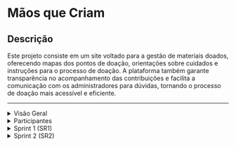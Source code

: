 # Mãos que Criam

## Descrição
Este projeto consiste em um site voltado para a gestão de materiais doados, oferecendo mapas dos pontos de doação, orientações sobre cuidados e instruções para o processo de doação. A plataforma também garante transparência no acompanhamento das contribuições e facilita a comunicação com os administradores para dúvidas, tornando o processo de doação mais acessível e eficiente.

---

<details>
  <summary>Visão Geral</summary> <br>
  
  Este projeto visa facilitar a gestão de doações de materiais, oferecendo uma interface intuitiva e um acompanhamento transparente para os usuários.
</details>

<details>
  <summary>Participantes</summary> <br>
  
  1. **Ana Maria Brito** - ambcbm@cesar.school
  2. **Fabiana Coelho Souza Leão** - fcsls@cesar.school
  3. **Irvin Amilcar** - iafbs@cesar.school
  4. **Joana Flora** - jfps@cesar.school
  5. **João Pedro Moraes** - jpmb@cesar.school
  6. **Julia Maria Teixeira** - jmst@cesar.school
  7. **Lucas Calabria** - lvc@cesar.school
  8. **Lucas Rodrigues** - lrc@cesar.school
  9. **Luiz Felipe Andreto** - lfan@cesar.school
  10. **Mariana Fernandes** - mfs5@cesar.school
  11. **Vítor César** - vcsa@cesar.school
</details>

<details>
  <summary>Sprint 1 (SR1)</summary>

  ### 1. Histórias do Usuário
  As cinco histórias do usuário identificadas para esta sprint podem ser acessadas no documento a seguir:
  
  - [Documento com as Histórias de Usuário](https://docs.google.com/document/d/1pfAEIsNdx9C4h-jXsui-TPJ3-hrMtVjZTtU1hR8ykjA/mobilebasic)
  
  ### 2. Histórias Implementadas
  As duas histórias do usuário que foram implementadas nesta sprint podem ser acessadas no documento a seguir:
  
  - [Documento com as Histórias Implementadas](https://docs.google.com/document/d/1lh82iDWUn6GZXV5dyGe255BpOoegMHVbqKWRRePGjhM/edit?usp=sharing)
  
  ### 3. Protótipo de Baixa Fidelidade e Screencast
  Um protótipo de baixa fidelidade foi desenvolvido para validar o fluxo inicial da aplicação. Abaixo está o link para o protótipo e um screencast demonstrando seu uso.
  
  - [Link para o protótipo](https://www.canva.com/design/DAGTxWSiw7w/e6drUkL_kZraCXCEi37VJQ/edit?utm_content=DAGTxWSiw7w&utm_campaign=designshare&utm_medium=link2&utm_source=sharebutton)
  - [Link para o screencast](https://youtu.be/klf_2hVsgKw?si=sygjGDC9nsoG-_oH)
  
  ### 4. Diagrama de Atividades
  O diagrama de atividades descrevendo o fluxo do sistema foi incluído abaixo. Ele apresenta o processo desde a doação até o acompanhamento das contribuições pelos administradores.
  
  - [Diagrama de Atividades](https://www.canva.com/design/DAGTqc-HxiA/IT_mKq0cTOa4Th1blw4LJw/edit?utm_content=DAGTqc-HxiA&utm_campaign=designshare&utm_medium=link2&utm_source=sharebutton)
  
 ### 5. Issue Tracker

Utilizamos o **Docs** para gerenciar as funcionalidades do projeto, incluindo as que estão em desenvolvimento, as tarefas pendentes e as já implementadas.

Você pode acessar através do seguinte link: 
- [Acesse aqui](https://docs.google.com/document/d/1gYEn5IR16PMxY-ACtmAUMO7PceSwC6tUE7lX1kuUGuo/edit?usp=sharing).

Nesta seção, você encontrará:
- **Funcionalidades em Desenvolvimento:** Funcionalidades que estão atualmente em implementação.
- **Tarefas Pendentes:** Tarefas que precisam ser concluídas.
- **Funcionalidades Implementadas:** Funcionalidades que já foram concluídas e estão disponíveis.

Para mais informações e detalhes sobre o progresso do projeto, consulte o painel do Jira.

  
  ### 6. Deployment em Produção
  As histórias de usuário implementadas foram publicadas em produção no Azure. Seguem o link e as instruções para acessar o sistema, além de um screencast com uma demonstração de uso.
  
  - [Link para o sistema em produção no Azure](#)
  - [Screencast de uso do sistema](#)
  
  ### 7. Programação em Par

  Segue o link para o relatório detalhado sobre o nosso uso da prática de Programação em Par.

  - [Relatório programação em par](https://docs.google.com/document/d/1S0l-k7ziQWvNZi77SQb9EfEVr5BQFjDvAyyH47iYN0U/edit?usp=sharing)

</details>
<details>
  <summary>Sprint 2 (SR2) </summary>
  <br>
  <p><strong>Seleção de mais histórias para implementar:</strong> As novas histórias selecionadas para implementação no SR2 podem ser visualizadas <a href="https://docs.google.com/document/d/1sUhPXfZy5tokb3bEECqq1p_p9FEPVFcnGwMZFaq_lEY/edit?usp=sharing" target="_blank">aqui</a>.</p>
  <br>

<p><strong>Histórias implementadas:</strong> Todas as histórias implementadas pro SR2 podem ser visualizadas <a href="https://docs.google.com/document/d/18xU1Ph_dvvi7prdrhz6xQmDg0HIXWUlfBjWvhpVGO10/edit?tab=t.0" target="_blank">aqui</a>.</p>

  <p><strong>Protótipo atualizado:</strong> O protótipo de média fidelidade foi atualizado e pode ser visualizado <a href="https://www.figma.com/design/EwT4wDzrwbbrEwmxDaVGDo/PROJETO-2---GP15?node-id=0-1&node-type=canvas&t=zoZe2LGjV1gWMakp-0" target="_blank">neste link</a>. Um screencast do protótipo atualizado está disponível <a href="https://youtu.be/7fCCUPJ1km0?si=zfPg2FRoI9qSoecm" target="_blank">aqui</a>.</p>
  <br>

<p><strong>Deployment:</strong> O site com as novas histórias foi publicado e pode ser acessado <a href="https://conectapop2.azurewebsites.net/" target="_blank">aqui</a>. O screencast demonstrando as histórias implementadas nesse último deploy está disponível <a href="https://www.loom.com/share/7115fbd4e84241089de66796d26456b7" target="_blank">neste link</a>.</p>
  <br>

  <p><strong>Uso do Issue/Bug Tracker:</strong> O tracker de problemas foi atualizado e pode ser acessado no repositório do GitHub. Print da tela do tracker abaixo:</p>
  <img width="1235" alt="Captura de Tela 2024-11-28 às 15 43 58" src="https://github.com/user-attachments/assets/1838482f-970e-47c8-9312-8e95a24a392e">
  <br>
  <br>


  <p><strong>Testes de sistema automatizados:</strong> Os testes de sistema automatizados foram executados para garantir a qualidade do software. Um screencast da execução dos testes pode ser visto <a href="https://www.loom.com/share/3742ef53183a4d93871e5937af955ed2?sid=962392f7-6a47-46e7-a22e-c002d7a2cd68" target="_blank">aqui</a>.</p>
  <br>

  <p><strong>CI/CD Pipeline:</strong> A pipeline de CI/CD foi configurada no GitHub, com build, deployment e testes automatizados. O processo completo de build e deployment pode ser visualizado no screencast <a href="https://youtu.be/qD0cO_Qfzgo" target="_blank">aqui</a>.</p>
  <br>

  <p><strong>Quadro da Sprint atualizado:</strong> O quadro da sprint foi atualizado e reflete a entrega atual. O print do quadro está abaixo:</p>
<img width="1146" alt="Captura de Tela 2024-11-28 às 15 46 38" src="https://github.com/user-attachments/assets/bb38a914-0d53-4701-9e5d-9048a67c35f5">  <br>
  <br>


  <p><strong>Diagrama de atividades do sistema:</strong> Um diagrama de atividades foi criado para mapear o fluxo das novas histórias e facilitar o entendimento dos processos do sistema. O diagrama pode ser acessado <a href="https://www.canva.com/design/DAGTqc-HxiA/IT_mKq0cTOa4Th1blw4LJw/edit?utm_content=DAGTqc-HxiA&utm_campaign=designshare&utm_medium=link2&utm_source=sharebutton" target="_blank">aqui</a>.</p>
  <br>

  <p><strong>Relatório de programação em par:</strong> Durante o desenvolvimento, a técnica de programação em par foi utilizada para aumentar a qualidade do código e promover o compartilhamento de conhecimento entre os integrantes da equipe. O relatório detalhando as sessões de programação em par, incluindo desafios enfrentados e aprendizados, pode ser acessado <a href="https://docs.google.com/document/d/1tDrUWrl9fCK7FWPi1EfclNj5By139YvdnZr1b4-NiwA/edit?usp=sharing" target="_blank">aqui</a>.</p>
  <br>

  <p><strong>Sketches e storyboards:</strong> Os sketches e storyboards foram desenvolvidos para auxiliar no planejamento e visualização das novas histórias. O material pode ser acessado <a href="https://www.canva.com/design/DAGTxWSiw7w/e6drUkL_kZraCXCEi37VJQ/edit?utm_content=DAGTxWSiw7w&utm_campaign=designshare&utm_medium=link2&utm_source=sharebutton" target="_blank">neste link</a>.</p>
</details>
